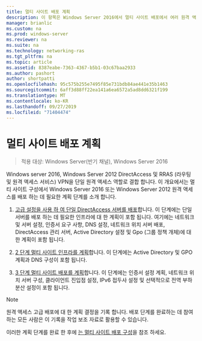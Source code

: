 ```yaml
---
title: 멀티 사이트 배포 계획
description: 이 항목은 Windows Server 2016에서 멀티 사이트 배포에서 여러 원격 액세스 서버 배포 가이드의 일부입니다.
manager: brianlic
ms.custom: na
ms.prod: windows-server
ms.reviewer: na
ms.suite: na
ms.technology: networking-ras
ms.tgt_pltfrm: na
ms.topic: article
ms.assetid: 8387eabe-7363-4367-b5b1-03c67baa2933
ms.author: pashort
author: shortpatti
ms.openlocfilehash: 95c575b255e7495f85e731bdb84ae441e35b1463
ms.sourcegitcommit: 6aff3d88ff22ea141a6ea6572a5ad8dd6321f199
ms.translationtype: MT
ms.contentlocale: ko-KR
ms.lasthandoff: 09/27/2019
ms.locfileid: "71404474"
---
```

# <a name="plan-a-multisite-deployment"></a>멀티 사이트 배포 계획

>적용 대상: Windows Server(반기 채널), Windows Server 2016

 Windows server 2016, Windows Server 2012 DirectAccess 및 RRAS (라우팅 및 원격 액세스 서비스) VPN을 단일 원격 액세스 역할로 결합 합니다. 이 개요에서는 멀티 사이트 구성에서 Windows Server 2016 또는 Windows Server 2012 원격 액세스를 배포 하는 데 필요한 계획 단계를 소개 합니다.  
  
1.  [고급 설정을 사용 하 여 단일 DirectAccess 서버를 배포](https://technet.microsoft.com/library/hh831436(v=ws.11).aspx)합니다. 이 단계에는 단일 서버를 배포 하는 데 필요한 인프라에 대 한 계획이 포함 됩니다. 여기에는 네트워크 및 서버 설정, 인증서 요구 사항, DNS 설정, 네트워크 위치 서버 배포, DirectAccess 관리 서버, Active Directory 설정 및 Gpo (그룹 정책 개체)에 대 한 계획이 포함 됩니다.  
  
2.  [2 단계 멀티 사이트 인프라를 계획](Step-2-Plan-the-Multisite-Infrastructure.md)합니다. 이 단계에는 Active Directory 및 GPO 계획과 DNS 구성이 포함 됩니다.  
  
3.  [3 단계 멀티 사이트 배포를 계획](Step-3-Plan-the-Multisite-Deployment.md)합니다. 이 단계에는 인증서 설정 계획, 네트워크 위치 서버 구성, 클라이언트 진입점 설정, IPv6 접두사 설정 및 선택적으로 전역 부하 분산 설정이 포함 됩니다.  
  
> [!NOTE]  
> 원격 액세스 고급 배포에 대 한 계획 결정을 기록 합니다. 배포 단계를 완료하는 데 참여하는 모든 사람은 이 기록을 작업 보조 자료로 활용할 수 있습니다.  
  
이러한 계획 단계를 완료 한 후에 [는 멀티 사이트 배포 구성](../configure/Configure-a-Multisite-Deployment.md)을 참조 하세요.  
  


